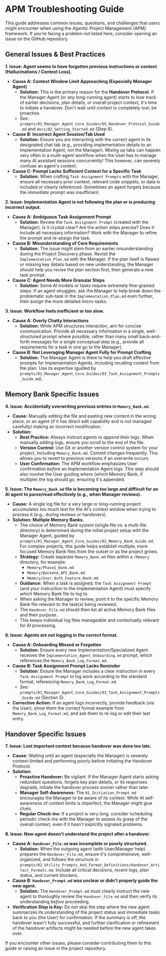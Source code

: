 # APM Troubleshooting Guide

This guide addresses common issues, questions, and challenges that users might encounter when using the Agentic Project Management (APM) framework. If you're facing a problem not listed here, consider opening an issue on the GitHub repository.

## General Issues & Best Practices

**1. Issue: Agent seems to have forgotten previous instructions or context (Hallucinations / Context Loss).**

- **Cause A: Context Window Limit Approaching (Especially Manager Agent)**
  - **Solution:** This is the primary reason for the **Handover Protocol**. If the Manager Agent (or any long-running agent) starts to lose track of earlier decisions, plan details, or overall project context, it's time to initiate a handover. Don't wait until context is completely lost; be proactive.
  - _See:_ `prompts/01_Manager_Agent_Core_Guides/05_Handover_Protocol_Guide.md` and `docs/02_Getting_Started.md` (Step 6).
- **Cause B: Incorrect Agent Session/Tab Used**
  - **Solution:** Ensure you are interacting with the correct agent in its designated chat tab (e.g., providing implementation details to an Implementation Agent, not the Manager). Mixing up tabs can happen very often in a multi-agent workflow when the User has to manage many AI assistant sessions concurrently! This however, can severely confuse an agent's context.
- **Cause C: Prompt Lacks Sufficient Context for a Specific Task**
  - **Solution:** When crafting `Task Assignment Prompts` with the Manager, ensure all necessary prior context, relevant code snippets, or data is included or clearly referenced. Sometimes an agent forgets because the _immediate_ prompt was insufficient.

**2. Issue: Implementation Agent is not following the plan or is producing incorrect output.**

- **Cause A: Ambiguous Task Assignment Prompt**
  - **Solution:** Review the `Task Assignment Prompt` (created with the Manager). Is it crystal clear? Are the action steps precise? Does it include all necessary information? Work with the Manager to refine the prompt and re-assign the task.
- **Cause B: Misunderstanding of Core Requirements**
  - **Solution:** The issue might stem from an earlier misunderstanding during the Project Discovery phase. Revisit the `Implementation_Plan.md` with the Manager. If the plan itself is flawed or missing key details based on new understanding, the Manager should help you revise the plan section first, then generate a new task prompt.
- **Cause C: Agent Needs More Granular Steps**
  - **Solution:** Some AI models or tasks require extremely fine-grained steps. If an agent struggles, ask the Manager to help break down the problematic sub-task in the `Implementation_Plan.md` even further, then assign the more detailed micro-tasks.

**3. Issue: Workflow feels inefficient or too slow.**

- **Cause A: Overly Chatty Interactions**
  - **Solution:** While APM structures interaction, aim for concise communication. Provide all necessary information in a single, well-structured prompt where possible, rather than many small back-and-forth messages for a single conceptual step (e.g., provide all requirements for a task in one go to the Manager).
- **Cause B: Not Leveraging Manager Agent Fully for Prompt Crafting**
  - **Solution:** The Manager Agent is there to help you draft effective prompts for Implementation Agents, including recalling context from the plan. Use its expertise (guided by `prompts/01_Manager_Agent_Core_Guides/03_Task_Assignment_Prompts_Guide.md`).

## Memory Bank Specific Issues

**4. Issue: Accidentally overwriting previous entries in `Memory_Bank.md`.**

- **Cause:** Manually editing the file and pasting new content in the wrong place, or an agent (if it has direct edit capability and is not managed carefully) making an incorrect modification.
- **Solution:**
  - **Best Practice:** Always instruct agents to _append_ their logs. When manually adding logs, ensure you scroll to the end of the file.
  - **Version Control:** Use Git or another version control system for your project, including `Memory_Bank.md`. Commit changes frequently. This allows you to revert to previous versions if an overwrite occurs.
  - **User Confirmation:** The APM workflow emphasizes User confirmation _before_ an Implementation Agent logs. This step should also involve the User guiding _where_ (which Memory Bank, if multiple) the log should go, ensuring it's appended.

**5. Issue: The `Memory_Bank.md` file is becoming too large and difficult for an AI agent to parse/read effectively (e.g., when Manager reviews).**

- **Cause:** A single log file for a very large or long-running project accumulates too much text for the AI's context window when trying to process it (e.g., during reviews or handovers).
- **Solution: Multiple Memory Banks.**
  - The choice of Memory Bank system (single file vs. a multi-file directory) is determined during the initial project setup with the Manager Agent, guided by `prompts/01_Manager_Agent_Core_Guides/02_Memory_Bank_Guide.md`. For complex projects, this guide helps establish multiple, more focused Memory Bank files from the outset or as the project grows.
  - **Strategy:** Create separate `Memory_Bank.md` files within a `/Memory` directory, for example:
    - `Memory/Phase1_Bank.md`
    - `Memory/Backend_API_Bank.md`
    - `Memory/User_Auth_Feature_Bank.md`
  - **Guidance:** When a task is assigned, the `Task Assignment Prompt` (and your instruction to the Implementation Agent) must specify _which_ Memory Bank file to log to.
  - When asking the Manager to review, point it to the specific Memory Bank file relevant to the task(s) being reviewed.
  - The `Handover_File.md` should then list all active Memory Bank files and their purpose.
  - This keeps individual log files manageable and contextually relevant for AI processing.

**6. Issue: Agents are not logging in the correct format.**

- **Cause A: Onboarding Missed or Forgotten**
  - **Solution:** Ensure every new Implementation/Specialized Agent receives the `Implementation_Agent_Onboarding.md` prompt, which references the `Memory_Bank_Log_Format.md`.
- **Cause B: Task Assignment Prompt Lacks Reminder**
  - **Solution:** Ensure the Manager includes a clear instruction in every `Task Assignment Prompt` to log work according to the standard format, referencing `Memory_Bank_Log_Format.md`.
  - _See:_ `prompts/01_Manager_Agent_Core_Guides/03_Task_Assignment_Prompts_Guide.md` (Section 5).
- **Corrective Action:** If an agent logs incorrectly, provide feedback (via the User), show them the correct format example from `Memory_Bank_Log_Format.md`, and ask them to re-log or edit their last entry.

## Handover Specific Issues

**7. Issue: Lost important context because handover was done too late.**

- **Cause:** Waiting until an agent (especially the Manager) is severely context-limited and performing poorly before initiating the Handover Protocol.
- **Solution:**
  - **Proactive Handover:** Be vigilant. If the Manager Agent starts asking redundant questions, forgets key plan details, or its responses degrade, initiate the handover process sooner rather than later.
  - **Manager Self-Awareness:** The `01_Initiation_Prompt.md` encourages the Manager to be aware of its context. While AI self-awareness of context limits is imperfect, the Manager might give clues.
  - **Regular Check-ins:** If a project is very long, consider scheduling periodic check-ins with the Manager to assess its grasp of the overall context, even if it hasn't explicitly signaled problems.

**8. Issue: New agent doesn't understand the project after a handover.**

- **Cause A: `Handover_File.md` was incomplete or poorly structured.**
  - **Solution:** When the outgoing agent (with User/Manager help) prepares the `Handover_File.md`, ensure it's comprehensive, well-organized, and follows the structure in `prompts/02_Utility_Prompts_And_Format_Definitions/Handover_Artifact_Formats.md`. Include all critical decisions, recent logs, plan status, and current blockers.
- **Cause B: `Handover_Prompt.md` was unclear or didn't properly guide the new agent.**
  - **Solution:** The `Handover_Prompt.md` must clearly instruct the new agent to thoroughly review the `Handover_File.md` and then verify its understanding _before_ proceeding.
- **Verification Step is Key:** Do not skip the step where the new agent summarizes its understanding of the project status and immediate tasks back to you (the User) for confirmation. If the summary is off, the handover wasn't fully successful, and further clarification or refinement of the handover artifacts might be needed before the new agent takes over.

If you encounter other issues, please consider contributing them to this guide or raising an issue in the project repository.
